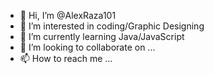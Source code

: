 - 👋 Hi, I’m @AlexRaza101
- 👀 I’m interested in coding/Graphic Designing
- 🌱 I’m currently learning Java/JavaScript
- 💞️ I’m looking to collaborate on ...
- 📫 How to reach me ...

<!---
AlexRaza101/AlexRaza101 is a ✨ special ✨ repository because its `README.md` (this file) appears on your GitHub profile.
You can click the Preview link to take a look at your changes.
--->
